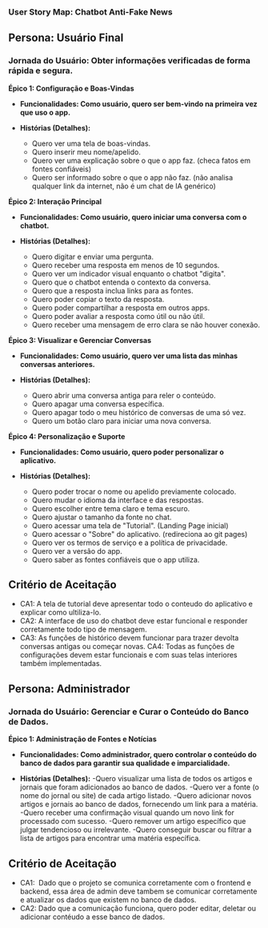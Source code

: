 ### **User Story Map: Chatbot Anti-Fake News**


## **Persona: Usuário Final**
### **Jornada do Usuário: Obter informações verificadas de forma rápida e segura.**

**Épico 1: Configuração e Boas-Vindas**

- **Funcionalidades: Como usuário, quero ser bem-vindo na primeira vez que uso o app.**

- **Histórias (Detalhes):**
	- Quero ver uma tela de boas-vindas.
	- Quero inserir meu nome/apelido.
	- Quero ver uma explicação sobre o que o app faz. (checa fatos em fontes confiáveis)
	- Quero ser informado sobre o que o app não faz. (não analisa qualquer link da internet, não é um chat de IA genérico)

**Épico 2: Interação Principal**

- **Funcionalidades: Como usuário, quero iniciar uma conversa com o chatbot.**

- **Histórias (Detalhes):**
	- Quero digitar e enviar uma pergunta.
	- Quero receber uma resposta em menos de 10 segundos.
	- Quero ver um indicador visual enquanto o chatbot "digita".
	- Quero que o chatbot entenda o contexto da conversa.
	- Quero que a resposta inclua links para as fontes.
	- Quero poder copiar o texto da resposta.
	- Quero poder compartilhar a resposta em outros apps.
	- Quero poder avaliar a resposta como útil ou não útil.
	- Quero receber uma mensagem de erro clara se não houver conexão.

**Épico 3: Visualizar e Gerenciar Conversas**

- **Funcionalidades: Como usuário, quero ver uma lista das minhas conversas anteriores.**

- **Histórias (Detalhes):**
	- Quero abrir uma conversa antiga para reler o conteúdo.
	- Quero apagar uma conversa específica.
	- Quero apagar todo o meu histórico de conversas de uma só vez.
	- Quero um botão claro para iniciar uma nova conversa.

**Épico 4: Personalização e Suporte**

- **Funcionalidades: Como usuário, quero poder personalizar o aplicativo.**

- **Histórias (Detalhes):**
	- Quero poder trocar o nome ou apelido previamente colocado.
	- Quero mudar o idioma da interface e das respostas.
	- Quero escolher entre tema claro e tema escuro.
	- Quero ajustar o tamanho da fonte no chat.
	- Quero acessar uma tela de "Tutorial". (Landing Page inicial)
	- Quero acessar o "Sobre" do aplicativo. (redireciona ao git pages)
	- Quero ver os termos de serviço e a política de privacidade.
	- Quero ver a versão do app.
	- Quero saber as fontes confiáveis que o app utiliza.

## **Critério de Aceitação**
- CA1: A tela de tutorial deve apresentar todo o conteudo do aplicativo e explicar como ultiliza-lo.
- CA2: A interface de uso do chatbot deve estar funcional e responder corretamente todo tipo de mensagem.
- CA3: As funções de histórico devem funcionar para trazer devolta conversas antigas ou começar novas. CA4: Todas as funções de configurações devem estar funcionais e com suas telas interiores também implementadas. 

## **Persona: Administrador**
### **Jornada do Usuário: Gerenciar e Curar o Conteúdo do Banco de Dados.**

**Épico 1: Administração de Fontes e Notícias**

- **Funcionalidades: Como administrador, quero controlar o conteúdo do banco de dados para garantir sua qualidade e imparcialidade.**

- **Histórias (Detalhes):**
	-Quero visualizar uma lista de todos os artigos e jornais que foram adicionados ao banco de dados.
	-Quero ver a fonte (o nome do jornal ou site) de cada artigo listado.
	-Quero adicionar novos artigos e jornais ao banco de dados, fornecendo um link para a matéria.
	-Quero receber uma confirmação visual quando um novo link for processado com sucesso.
	-Quero remover um artigo específico que julgar tendencioso ou irrelevante.
	-Quero conseguir buscar ou filtrar a lista de artigos para encontrar uma matéria específica.

## Critério de Aceitação
- CA1:  Dado que o projeto se comunica corretamente com o frontend e backend, essa área de admin deve tambem se comunicar corretamente e atualizar os dados que existem no banco de dados.
- CA2: Dado que a comunicação funciona, quero poder editar, deletar ou adicionar contéudo a esse banco de dados.
